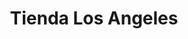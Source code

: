 ---
title: "Tienda Los Angeles"
url: /fraijanes/tienda-los-angeles-7ma-calle-zona-1/
shop: Kiosk
---